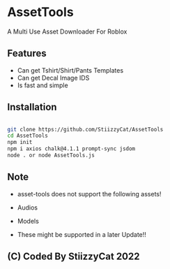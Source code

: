# AssetTools
A Multi Use Asset Downloader For Roblox

## Features

+ Can get Tshirt/Shirt/Pants Templates
+ Can get Decal Image IDS
+ Is fast and simple

## Installation

```bash

git clone https://github.com/StiizzyCat/AssetTools
cd AssetTools
npm init
npm i axios chalk@4.1.1 prompt-sync jsdom
node . or node AssetTools.js
```

## Note
+ asset-tools does not support the following assets!

+ Audios

+ Models

+ These might be supported in a later Update!!


## (C) Coded By StiizzyCat 2022
